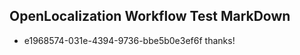 ## OpenLocalization Workflow Test MarkDown
* e1968574-031e-4394-9736-bbe5b0e3ef6f thanks!

<!--HONumber=Sep16_HO1-->


